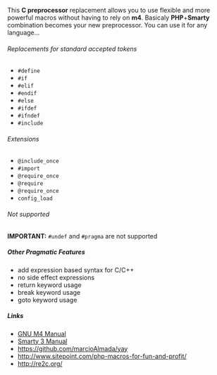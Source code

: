 
This **C preprocessor** replacement allows you to use flexible and more powerful macros without having to rely on **m4**.
Basicaly **PHP**+**Smarty** combination becomes your new preprocessor. You can use it for any language...

###### Replacements for standard accepted tokens

* `#define`
* `#if`
* `#elif`
* `#endif`
* `#else`
* `#ifdef`
* `#ifndef`
* `#include`

###### Extensions

* `@include_once`
* `#import`
* `@require_once`
* `@require`
* `@require_once`
* `config_load`

###### Not supported
 
**IMPORTANT:** `#undef` and `#pragma` are not supported

##### Other Pragmatic Features
 * add expression based syntax for C/C++
 * no side effect expressions
 * return keyword usage
 * break keyword usage
 * goto keyword usage

##### Links

* [GNU M4 Manual](https://www.gnu.org/software/m4/manual/m4.html)
* [Smarty 3 Manual](http://www.smarty.net/docs/en/)
* https://github.com/marcioAlmada/yay
* http://www.sitepoint.com/php-macros-for-fun-and-profit/
* http://re2c.org/
